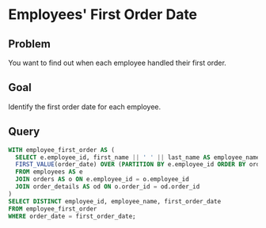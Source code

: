 
# Employees' First Order Date

## Problem
You want to find out when each employee handled their first order.

## Goal
Identify the first order date for each employee.

## Query
```sql
WITH employee_first_order AS (
  SELECT e.employee_id, first_name || ' ' || last_name AS employee_name, order_date,
  FIRST_VALUE(order_date) OVER (PARTITION BY e.employee_id ORDER BY order_date) AS first_order_date
  FROM employees AS e
  JOIN orders AS o ON e.employee_id = o.employee_id
  JOIN order_details AS od ON o.order_id = od.order_id
)
SELECT DISTINCT employee_id, employee_name, first_order_date
FROM employee_first_order
WHERE order_date = first_order_date;

